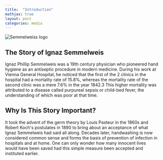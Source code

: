 ```yaml
---
title:  "Introduction"
mathjax: true
layout: post
categories: media
---
```


![Semmelweiss logo](https://perryjl-ATSU.github.io/assets/Semmelweis.jpg)


## The Story of Ignaz Semmelweis

Ignaz Phillip Semmelweis was a 19th century physician who pioneered hand hygiene as an antiseptic procedure in modern medicine. During his work at Vienna General Hospital, he noticed that the first of the 2 clinics in the hospital had a mortality rate of 15.8%, whereas the mortality rate of the second clinic was a mere 7.6% in the year 1842.3 This higher mortality was attributed to a disease called purpureal sepsis or child-bed fever, the understanding of which was poor at that time.

## Why Is This Story Important?

It took the advent of the germ theory by Louis Pasteur in the 1860s and Robert Koch's postulates in 1890 to bring about an acceptance of what Ignaz Semmelweis had said all along. Decades later, handwashing is now considered common sense and forms the basis of prevention of infection in hospitals and at home. One can only wonder how many innocent lives would have been saved had this simple measure been accepted and instituted earlier.

